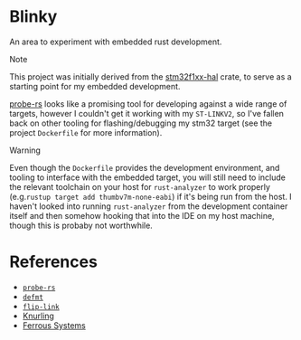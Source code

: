 # Blinky

An area to experiment with embedded rust development.

> [!NOTE]
> This project was initially derived from the
> [stm32f1xx-hal](https://github.com/stm32-rs/stm32f1xx-hal/) crate,
> to serve as a starting point for my embedded development.
>
> [probe-rs](https://crates.io/crates/probe-rs) looks like a promising tool
> for developing against a wide range of targets, however
> I couldn't get it working with my `ST-LINKV2`, so I've fallen back on
> other tooling for flashing/debugging my stm32 target
> (see the project `Dockerfile` for more information).

> [!WARNING]
> Even though the `Dockerfile` provides the development environment, and tooling
> to interface with the embedded target, you will still need to include the
> relevant toolchain on your host for `rust-analyzer` to work properly
> (e.g.`rustup target add thumbv7m-none-eabi`) if it's being run from the host.
> I haven't looked into running `rust-analyzer` from the development container itself
> and then somehow hooking that into the IDE on my host machine, though this is
> probaby not worthwhile.

# References
- [`probe-rs`](https://crates.io/crates/probe-rs)
- [`defmt`](https://github.com/knurling-rs/defmt)
- [`flip-link`](https://github.com/knurling-rs/flip-link)
- [Knurling](https://knurling.ferrous-systems.com)
- [Ferrous Systems](https://ferrous-systems.com/)
